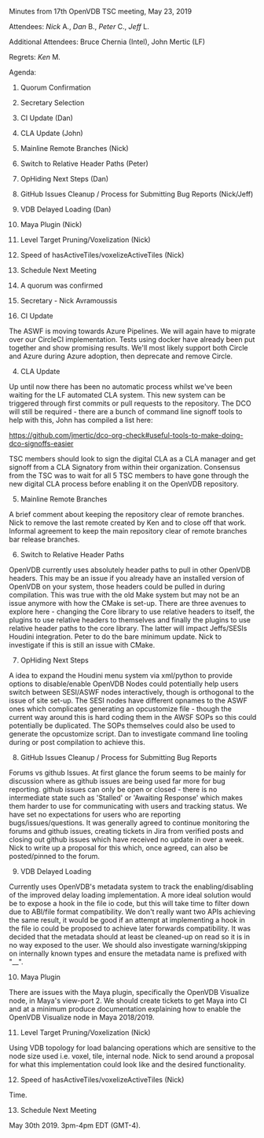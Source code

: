 Minutes from 17th OpenVDB TSC meeting, May 23, 2019

Attendees: *Nick* A., *Dan* B., *Peter* C., *Jeff* L.

Additional Attendees: Bruce Chernia (Intel), John Mertic (LF)

Regrets: *Ken* M.

Agenda:

1) Quorum Confirmation
2) Secretary Selection
3) CI Update (Dan)
4) CLA Update (John)
5) Mainline Remote Branches (Nick)
6) Switch to Relative Header Paths (Peter)
7) OpHiding Next Steps (Dan)
8) GitHub Issues Cleanup / Process for Submitting Bug Reports (Nick/Jeff)
9) VDB Delayed Loading (Dan)
10) Maya Plugin (Nick)
11) Level Target Pruning/Voxelization (Nick)
12) Speed of hasActiveTiles/voxelizeActiveTiles (Nick)
13) Schedule Next Meeting

1) A quorum was confirmed

2) Secretary - Nick Avramoussis

3) CI Update

The ASWF is moving towards Azure Pipelines. We will again have to migrate over
our CircleCI implementation. Tests using docker have already been put together
and show promising results. We'll most likely support both Circle and Azure
during Azure adoption, then deprecate and remove Circle.

4) CLA Update

Up until now there has been no automatic process whilst we've been waiting for
the LF automated CLA system. This new system can be triggered through first
commits or pull requests to the repository. The DCO will still be required -
there are a bunch of command line signoff tools to help with this, John has
compiled a list here:

https://github.com/jmertic/dco-org-check#useful-tools-to-make-doing-dco-signoffs-easier

TSC members should look to sign the digital CLA as a CLA manager and get signoff
from a CLA Signatory from within their organization. Consensus from the TSC was
to wait for all 5 TSC members to have gone through the new digital CLA process
before enabling it on the OpenVDB repository.

5) Mainline Remote Branches

A brief comment about keeping the repository clear of remote branches. Nick to
remove the last remote created by Ken and to close off that work. Informal
agreement to keep the main repository clear of remote branches bar release
branches.

6) Switch to Relative Header Paths

OpenVDB currently uses absolutely header paths to pull in other OpenVDB headers.
This may be an issue if you already have an installed version of OpenVDB on your
system, those headers could be pulled in during compilation. This was true with
the old Make system but may not be an issue anymore with how the CMake is set-up.
There are three avenues to explore here - changing the Core library to use
relative headers to itself, the plugins to use relative headers to themselves
and finally the plugins to use relative header paths to the core library. The
latter will impact Jeffs/SESIs Houdini integration. Peter to do the bare minimum
update. Nick to investigate if this is still an issue with CMake.

7) OpHiding Next Steps

A idea to expand the Houdini menu system via xml/python to provide options to
disable/enable OpenVDB Nodes could potentially help users switch between
SESI/ASWF nodes interactively, though is orthogonal to the issue of site set-up.
The SESI nodes have different opnames to the ASWF ones which complicates
generating an opcustomize file - though the current way around this is hard
coding them in the AWSF SOPs so this could potentially be duplicated. The SOPs
themselves could also be used to generate the opcustomize script. Dan to
investigate command line tooling during or post compilation to achieve this.

8) GitHub Issues Cleanup / Process for Submitting Bug Reports

Forums vs github Issues. At first glance the forum seems to be mainly for
discussion where as github issues are being used far more for bug reporting.
github issues can only be open or closed - there is no intermediate state such
as 'Stalled' or 'Awaiting Response' which makes them harder to use for
communicating with users and tracking status. We have set no expectations for
users who are reporting bugs/issues/questions. It was generally agreed to
continue monitoring the forums and github issues, creating tickets in Jira from
verified posts and closing out github issues which have received no update in
over a week. Nick to write up a proposal for this which, once agreed, can also
be posted/pinned to the forum.

9) VDB Delayed Loading

Currently uses OpenVDB's metadata system to track the enabling/disabling of
the improved delay loading implementation. A more ideal solution would be to
expose a hook in the file io code, but this will take time to filter down due
to ABI/file format compatibility. We don't really want two APIs achieving the
same result, it would be good if an attempt at implementing a hook in the file
io could be proposed to achieve later forwards compatibility. It was decided
that the metadata should at least be cleaned-up on read so it is in no way
exposed to the user. We should also investigate warning/skipping on internally
known types and ensure the metadata name is prefixed with "__".

10) Maya Plugin

There are issues with the Maya plugin, specifically the OpenVDB Visualize node,
in Maya's view-port 2. We should create tickets to get Maya into CI and at a
minimum produce documentation explaining how to enable the OpenVDB Visualize
node in Maya 2018/2019.

11) Level Target Pruning/Voxelization (Nick)

Using VDB topology for load balancing operations which are sensitive to the
node size used i.e. voxel, tile, internal node. Nick to send around a
proposal for what this implementation could look like and the desired
functionality.

12) Speed of hasActiveTiles/voxelizeActiveTiles (Nick)

Time.

13) Schedule Next Meeting

May 30th 2019.  3pm-4pm EDT (GMT-4).
